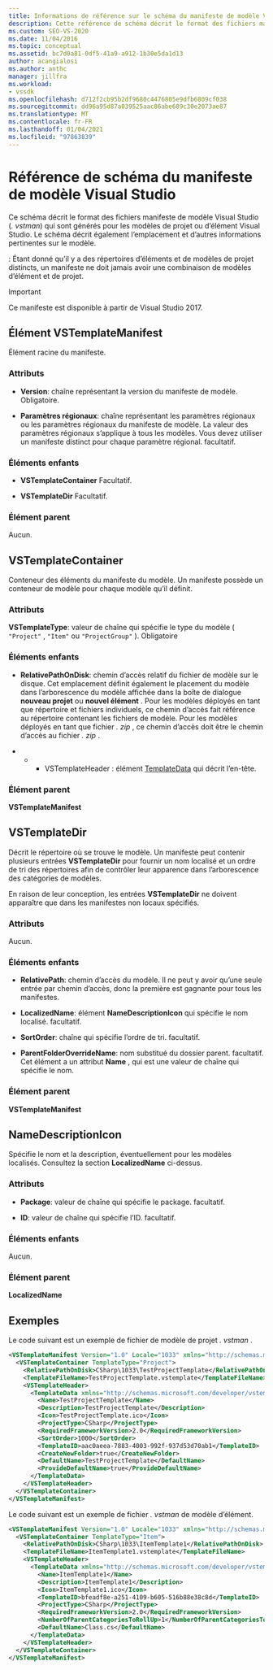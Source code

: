 ```yaml
---
title: Informations de référence sur le schéma du manifeste de modèle Visual Studio | Microsoft Docs
description: Cette référence de schéma décrit le format des fichiers manifeste de modèle Visual Studio qui sont générés pour les modèles de projet ou d’élément Visual Studio.
ms.custom: SEO-VS-2020
ms.date: 11/04/2016
ms.topic: conceptual
ms.assetid: bc7d0a81-0df5-41a9-a912-1b30e5da1d13
author: acangialosi
ms.author: anthc
manager: jillfra
ms.workload:
- vssdk
ms.openlocfilehash: d712f2cb95b2df9680c4476805e9dfb6809cf038
ms.sourcegitcommit: dd96a95d87a039525aac86abe689c30e2073ae87
ms.translationtype: MT
ms.contentlocale: fr-FR
ms.lasthandoff: 01/04/2021
ms.locfileid: "97863839"
---
```

# <a name="visual-studio-template-manifest-schema-reference"></a>Référence de schéma du manifeste de modèle Visual Studio
Ce schéma décrit le format des fichiers manifeste de modèle Visual Studio (*. vstman*) qui sont générés pour les modèles de projet ou d’élément Visual Studio. Le schéma décrit également l’emplacement et d’autres informations pertinentes sur le modèle.

 : Étant donné qu’il y a des répertoires d’éléments et de modèles de projet distincts, un manifeste ne doit jamais avoir une combinaison de modèles d’élément et de projet.

> [!IMPORTANT]
> Ce manifeste est disponible à partir de Visual Studio 2017.

## <a name="vstemplatemanifest-element"></a>Élément VSTemplateManifest
 Élément racine du manifeste.

### <a name="attributes"></a>Attributs

- **Version**: chaîne représentant la version du manifeste de modèle. Obligatoire.

- **Paramètres régionaux**: chaîne représentant les paramètres régionaux ou les paramètres régionaux du manifeste de modèle. La valeur des paramètres régionaux s’applique à tous les modèles. Vous devez utiliser un manifeste distinct pour chaque paramètre régional. facultatif.

### <a name="child-elements"></a>Éléments enfants

- **VSTemplateContainer** Facultatif.

- **VSTemplateDir** Facultatif.

### <a name="parent-element"></a>Élément parent
 Aucun.

## <a name="vstemplatecontainer"></a>VSTemplateContainer
 Conteneur des éléments du manifeste du modèle. Un manifeste possède un conteneur de modèle pour chaque modèle qu’il définit.

### <a name="attributes"></a>Attributs
 **VSTemplateType**: valeur de chaîne qui spécifie le type du modèle ( `"Project"` , `"Item"` ou `"ProjectGroup"` ). Obligatoire

### <a name="child-elements"></a>Éléments enfants

- **RelativePathOnDisk**: chemin d’accès relatif du fichier de modèle sur le disque. Cet emplacement définit également le placement du modèle dans l’arborescence du modèle affichée dans la boîte de dialogue **nouveau projet** ou **nouvel élément** . Pour les modèles déployés en tant que répertoire et fichiers individuels, ce chemin d’accès fait référence au répertoire contenant les fichiers de modèle. Pour les modèles déployés en tant que fichier *. zip* , ce chemin d’accès doit être le chemin d’accès au fichier *. zip* .

- * * VSTemplateHeader : élément [TemplateData](../extensibility/templatedata-element-visual-studio-templates.md) qui décrit l’en-tête.

### <a name="parent-element"></a>Élément parent
 **VSTemplateManifest**

## <a name="vstemplatedir"></a>VSTemplateDir
 Décrit le répertoire où se trouve le modèle. Un manifeste peut contenir plusieurs entrées **VSTemplateDir** pour fournir un nom localisé et un ordre de tri des répertoires afin de contrôler leur apparence dans l’arborescence des catégories de modèles.

 En raison de leur conception, les entrées **VSTemplateDir** ne doivent apparaître que dans les manifestes non locaux spécifiés.

### <a name="attributes"></a>Attributs
 Aucun.

### <a name="child-elements"></a>Éléments enfants

- **RelativePath**: chemin d’accès du modèle. Il ne peut y avoir qu’une seule entrée par chemin d’accès, donc la première est gagnante pour tous les manifestes.

- **LocalizedName**: élément **NameDescriptionIcon** qui spécifie le nom localisé. facultatif.

- **SortOrder**: chaîne qui spécifie l’ordre de tri. facultatif.

- **ParentFolderOverrideName**: nom substitué du dossier parent. facultatif. Cet élément a un attribut **Name** , qui est une valeur de chaîne qui spécifie le nom.

### <a name="parent-element"></a>Élément parent
 **VSTemplateManifest**

## <a name="namedescriptionicon"></a>NameDescriptionIcon
 Spécifie le nom et la description, éventuellement pour les modèles localisés. Consultez la section **LocalizedName** ci-dessus.

### <a name="attributes"></a>Attributs

- **Package**: valeur de chaîne qui spécifie le package. facultatif.

- **ID**: valeur de chaîne qui spécifie l’ID. facultatif.

### <a name="child-elements"></a>Éléments enfants
 Aucun.

### <a name="parent-element"></a>Élément parent
 **LocalizedName**

## <a name="examples"></a>Exemples
 Le code suivant est un exemple de fichier de modèle de projet *. vstman* .

```xml
<VSTemplateManifest Version="1.0" Locale="1033" xmlns="http://schemas.microsoft.com/developer/vstemplatemanifest/2015">
  <VSTemplateContainer TemplateType="Project">
    <RelativePathOnDisk>CSharp\1033\TestProjectTemplate</RelativePathOnDisk>
    <TemplateFileName>TestProjectTemplate.vstemplate</TemplateFileName>
    <VSTemplateHeader>
      <TemplateData xmlns="http://schemas.microsoft.com/developer/vstemplate/2005">
        <Name>TestProjectTemplate</Name>
        <Description>TestProjectTemplate</Description>
        <Icon>TestProjectTemplate.ico</Icon>
        <ProjectType>CSharp</ProjectType>
        <RequiredFrameworkVersion>2.0</RequiredFrameworkVersion>
        <SortOrder>1000</SortOrder>
        <TemplateID>aac0aeea-7883-4003-992f-937d53d70ab1</TemplateID>
        <CreateNewFolder>true</CreateNewFolder>
        <DefaultName>TestProjectTemplate</DefaultName>
        <ProvideDefaultName>true</ProvideDefaultName>
      </TemplateData>
    </VSTemplateHeader>
  </VSTemplateContainer>
</VSTemplateManifest>

```

 Le code suivant est un exemple de fichier *. vstman* de modèle d’élément.

```xml
<VSTemplateManifest Version="1.0" Locale="1033" xmlns="http://schemas.microsoft.com/developer/vstemplatemanifest/2015">
  <VSTemplateContainer TemplateType="Item">
    <RelativePathOnDisk>CSharp\1033\ItemTemplate1</RelativePathOnDisk>
    <TemplateFileName>ItemTemplate1.vstemplate</TemplateFileName>
    <VSTemplateHeader>
      <TemplateData xmlns="http://schemas.microsoft.com/developer/vstemplate/2005">
        <Name>ItemTemplate1</Name>
        <Description>ItemTemplate1</Description>
        <Icon>ItemTemplate1.ico</Icon>
        <TemplateID>bfeadf8e-a251-4109-b605-516b88e38c8d</TemplateID>
        <ProjectType>CSharp</ProjectType>
        <RequiredFrameworkVersion>2.0</RequiredFrameworkVersion>
        <NumberOfParentCategoriesToRollUp>1</NumberOfParentCategoriesToRollUp>
        <DefaultName>Class.cs</DefaultName>
      </TemplateData>
    </VSTemplateHeader>
  </VSTemplateContainer>
</VSTemplateManifest>

```
